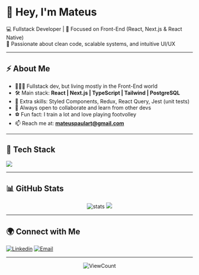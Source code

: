 
# 👋 Hey, I'm Mateus

💻 Fullstack Developer | 🚀 Focused on Front-End (React, Next.js & React Native)  
🎨 Passionate about clean code, scalable systems, and intuitive UI/UX  

---

## ⚡️ About Me
- 👨🏽‍💻 Fullstack dev, but living mostly in the Front-End world
- 🛠️ Main stack: **React | Next.js | TypeScript | Tailwind | PostgreSQL**
- 🎯 Extra skills: Styled Components, Redux, React Query, Jest (unit tests)
- 🤝 Always open to collaborate and learn from other devs
- ⚽ Fun fact: I train a lot and love playing footvolley
- 📫 Reach me at: **mateuspaulart@gmail.com**

---

## 🔧 Tech Stack  
<p align="left">
  <img src="https://skillicons.dev/icons?i=react,nextjs,typescript,tailwind,postgres,redux,jest,styledcomponents,git,figma&perline=5" />
</p>

---

## 📊 GitHub Stats  
<p align="center">
  <img src="https://github-readme-stats.vercel.app/api?username=Mateusp23&show_icons=true&theme=radical" alt="stats"/>
  <img src="https://github-readme-stats.vercel.app/api/top-langs/?username=Mateusp23&layout=compact&theme=radical"/>
</p>

---

## 🌍 Connect with Me  
[![Linkedin](https://img.shields.io/badge/-LinkedIn-0073B1?style=flat&logo=Linkedin&logoColor=white)](https://www.linkedin.com/in/mateus-paulart-7903881a2/)
[![Email](https://img.shields.io/badge/-Email-EA4335?style=flat&logo=gmail&logoColor=white)](mailto:mateuspaulart@gmail.com)

---

<p align="center">
  <img alt="ViewCount" src="https://views.whatilearened.today/views/github/Mateusp23/Mateus.svg" />
</p>



